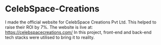 # CelebSpace-Creations
I made the official website for CelebSpace Creations Pvt Ltd. This helped to raise their ROI by 7%. The website is live at: https://celebspacecreations.com/       In this project, front-end and back-end tech stacks were utilised to bring it to reality.
